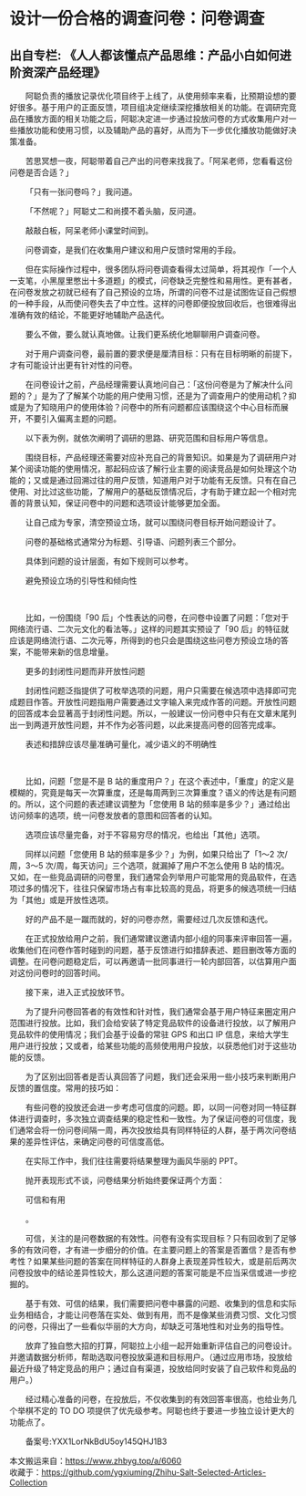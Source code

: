 # 设计一份合格的调查问卷：问卷调查  
## 出自专栏: 《人人都该懂点产品思维：产品小白如何进阶资深产品经理》  
&emsp;&emsp;阿聪负责的播放记录优化项目终于上线了，从使用频率来看，比预期设想的要好很多。基于用户的正面反馈，项目组决定继续深挖播放相关的功能。在调研完竞品在播放方面的相关功能之后，阿聪决定进一步通过投放问卷的方式收集用户对一些播放功能和使用习惯，以及辅助产品的喜好，从而为下一步优化播放功能做好决策准备。   
  
&emsp;&emsp;苦思冥想一夜，阿聪带着自己产出的问卷来找我了。「阿呆老师，您看看这份问卷是否合适？」   
  
&emsp;&emsp;「只有一张问卷吗？」我问道。   
  
&emsp;&emsp;「不然呢？」阿聪丈二和尚摸不着头脑，反问道。   
  
&emsp;&emsp;敲敲白板，阿呆老师小课堂时间到。   
  
&emsp;&emsp;问卷调查，是我们在收集用户建议和用户反馈时常用的手段。   
  
&emsp;&emsp;但在实际操作过程中，很多团队将问卷调查看得太过简单，将其视作「一个人一支笔，小黑屋里憋出十多道题」的模式，问卷缺乏完整性和易用性。更有甚者，在问卷发放之初就已经有了自己预设的立场，所谓的问卷不过是试图佐证自己假想的一种手段，从而使问卷失去了中立性。这样的问卷即便投放回收后，也很难得出准确有效的结论，不能更好地辅助产品迭代。   
  
&emsp;&emsp;要么不做，要么就认真地做。让我们更系统化地聊聊用户调查问卷。   
  
&emsp;&emsp;对于用户调查问卷，最前置的要求便是厘清目标：只有在目标明晰的前提下，才有可能设计出更有针对性的问卷。   
  
&emsp;&emsp;在问卷设计之前，产品经理需要认真地问自己：「这份问卷是为了解决什么问题的？」是为了了解某个功能的用户使用习惯，还是为了调查用户的使用动机？抑或是为了知晓用户的使用体验？问卷中的所有问题都应该围绕这个中心目标而展开，不要引入偏离主题的问题。   
  
&emsp;&emsp;以下表为例，就依次阐明了调研的思路、研究范围和目标用户等信息。   
  
&emsp;&emsp;围绕目标，产品经理还需要对应补充自己的背景知识。如果是为了调研用户对某个阅读功能的使用情况，那起码应该了解行业主要的阅读竞品是如何处理这个功能的；又或是通过回溯过往的用户反馈，知道用户对于功能有无反馈。只有在自己使用、对比过这些功能，了解用户的基础反馈情况后，才有助于建立起一个相对完善的背景认知，保证问卷中的问题和选项设计能够更加全面。   
  
&emsp;&emsp;让自己成为专家，清空预设立场，就可以围绕问卷目标开始问题设计了。   
  
&emsp;&emsp;问卷的基础格式通常分为标题、引导语、问题列表三个部分。   
  
&emsp;&emsp;具体到问题的设计层面，有如下规则可以参考。   
  
&emsp;&emsp;避免预设立场的引导性和倾向性  
  
&emsp;&emsp;   
  
&emsp;&emsp;比如，一份围绕「90 后」个性表达的问卷，在问卷中设置了问题：「您对于网络流行语、二次元文化的看法等。」这样的问题其实预设了「90 后」的特征就应该是网络流行语、二次元等，所得到的也只会是围绕这些问卷方预设立场的答案，不能带来新的信息增量。   
  
&emsp;&emsp;更多的封闭性问题而非开放性问题   
  
&emsp;&emsp;封闭性问题泛指提供了可枚举选项的问题，用户只需要在候选项中选择即可完成题目作答。开放性问题指用户需要通过文字输入来完成作答的问题。开放性问题的回答成本会显著高于封闭性问题。所以，一般建议一份问卷中只有在文章末尾列出一到两道开放性问题，并不作为必答问题，以此来提高问卷的回答完成率。   
  
&emsp;&emsp;表述和措辞应该尽量准确可量化，减少语义的不明确性  
  
&emsp;&emsp;   
  
&emsp;&emsp;比如，问题「您是不是 B 站的重度用户？」在这个表述中，「重度」的定义是模糊的，究竟是每天一次算重度，还是每周两到三次算重度？语义的传达是有问题的。所以，这个问题的表述建议调整为「您使用 B 站的频率是多少？」通过给出访问频率的选项，统一问卷发放者的意图和回答者的认知。   
  
&emsp;&emsp;选项应该尽量完备，对于不容易穷尽的情况，也给出「其他」选项。   
  
&emsp;&emsp;同样以问题「您使用 B 站的频率是多少？」为例，如果只给出了「1～2 次/周，3～5 次/周，每天访问」三个选项，就漏掉了用户不怎么使用 B 站的情况。又如，在一些竞品调研的问卷里，我们通常会列举用户可能常用的竞品软件，在选项过多的情况下，往往只保留市场占有率比较高的竞品，将更多的候选项统一归结为「其他」或是开放性选项。   
  
&emsp;&emsp;好的产品不是一蹴而就的，好的问卷亦然，需要经过几次反馈和迭代。   
  
&emsp;&emsp;在正式投放给用户之前，我们通常建议邀请内部小组的同事来评审回答一遍，收集他们在问卷作答时碰到的问题，基于反馈进行如措辞表述、题目删改等方面的调整。在问卷问题稳定后，可以再邀请一批同事进行一轮内部回答，以估算用户面对这份问卷时的回答时间。   
  
&emsp;&emsp;接下来，进入正式投放环节。   
  
&emsp;&emsp;为了提升问卷回答者的有效性和针对性，我们通常会基于用户特征来圈定用户范围进行投放。比如，我们会给安装了特定竞品软件的设备进行投放，以了解用户竞品软件的使用情况；我们会基于设备的常驻 GPS 和出口 IP 信息，来给大学生用户进行投放；又或者，给某些功能的高频使用用户投放，以获悉他们对于这些功能的反馈。   
  
&emsp;&emsp;为了区别出回答者是否认真回答了问题，我们还会采用一些小技巧来判断用户反馈的置信度。常用的技巧如：   
  
&emsp;&emsp;有些问卷的投放还会进一步考虑可信度的问题。即，以同一问卷对同一特征群体进行调查时，多次独立调查结果的稳定性和一致性。为了保证问卷的可信度，我们通常会将一份问卷间隔一周，再次投放给具有同样特征的人群，基于两次问卷结果的差异性评估，来确定问卷的可信度高低。   
  
&emsp;&emsp;在实际工作中，我们往往需要将结果整理为画风华丽的 PPT。   
  
&emsp;&emsp;抛开表现形式不谈，问卷结果分析始终要保证两个方面：  
  
&emsp;&emsp;可信和有用  
  
&emsp;&emsp;。   
  
&emsp;&emsp;可信，关注的是问卷数据的有效性。问卷有没有实现目标？只有回收到了足够多的有效问卷，才有进一步细分的价值。在主要问题上的答案是否置信？是否有参考性？如果某些问题的答案在同样特征的人群身上表现差异性较大，或是前后两次问卷投放中的结论差异性较大，那么这道问题的答案可能是不应当采信或进一步挖掘的。   
  
&emsp;&emsp;基于有效、可信的结果，我们需要把问卷中暴露的问题、收集到的信息和实际业务相结合，才能让问卷落在实处、做到有用，而不是像某些消费习惯、文化习惯的问卷，只得出了一些看似华丽的大方向，却缺乏可落地性和对业务的指导性。   
  
&emsp;&emsp;放弃了独自憋大招的打算，阿聪拉上小组一起开始重新评估自己的问卷设计。并邀请数据分析师，帮助选取问卷投放渠道和目标用户。（通过应用市场，投放给最近升级了特定竞品的用户；通过自有渠道，投放给同时安装了自己软件和竞品的用户。）   
  
&emsp;&emsp;经过精心准备的问卷，在投放后，不仅收集到的有效回答率很高，也给业务几个举棋不定的 TO DO 项提供了优先级参考。阿聪也终于要进一步独立设计更大的功能点了。   
  
&emsp;&emsp;备案号:YXX1LorNkBdU5oy145QHJ1B3  
  
本文搬运来自：https://www.zhbyg.top/a/6060  
 收藏于：https://github.com/ygxiuming/Zhihu-Salt-Selected-Articles-Collection